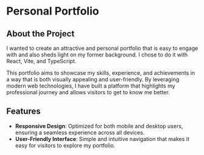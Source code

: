 # Personal Portfolio

## About the Project

I wanted to create an attractive and personal portfolio that is easy to engage with and also sheds light on my former background. I chose to do it with React, Vite, and TypeScript.

This portfolio aims to showcase my skills, experience, and achievements in a way that is both visually appealing and user-friendly. By leveraging modern web technologies, I have built a platform that highlights my professional journey and allows visitors to get to know me better.

## Features

- **Responsive Design**: Optimized for both mobile and desktop users, ensuring a seamless experience across all devices.
- **User-Friendly Interface**: Simple and intuitive navigation that makes it easy for visitors to explore my portfolio.
